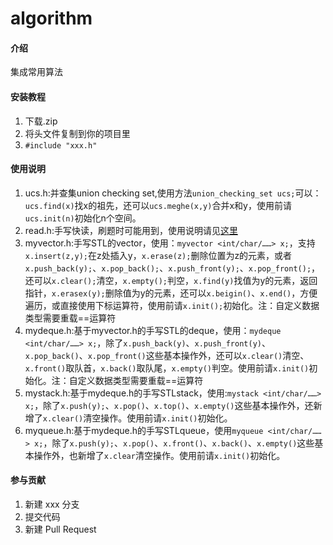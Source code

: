 # algorithm

#### 介绍
集成常用算法

#### 安装教程

1.  下载.zip
2.  将头文件复制到你的项目里
3.  `#include "xxx.h"`

#### 使用说明

1. ucs.h:并查集union checking set,使用方法`union_checking_set ucs;`可以：`ucs.find(x)`找x的祖先，还可以`ucs.meghe(x,y)`合并x和y，使用前请`ucs.init(n)`初始化n个空间。
2. read.h:手写快读，刷题时可能用到，使用说明请见[这里](https://www.luogu.com.cn/blog/eason66-blog/shou-xie-kuai-du-c)
3. myvector.h:手写STL的vector，使用：`myvector <int/char/……> x;`，支持`x.insert(z,y);`在z处插入y，`x.erase(z);`删除位置为z的元素，或者`x.push_back(y);`、`x.pop_back();`、`x.push_front(y);`、`x.pop_front();`，还可以`x.clear();`清空，`x.empty();`判空，`x.find(y)`找值为y的元素，返回指针，`x.erasex(y);`删除值为y的元素，还可以`x.beigin()`、`x.end()`，方便遍历，或直接使用下标运算符，使用前请`x.init();`初始化。注：自定义数据类型需要重载==运算符
4. mydeque.h:基于myvector.h的手写STL的deque，使用：`mydeque <int/char/……> x;`，除了`x.push_back(y)`、`x.push_front(y)`、`x.pop_back()`、`x.pop_front()`这些基本操作外，还可以`x.clear()`清空、`x.front()`取队首，`x.back()`取队尾，`x.empty()`判空。使用前请`x.init()`初始化。注：自定义数据类型需要重载==运算符
5. mystack.h:基于mydeque.h的手写STLstack，使用:`mystack <int/char/……> x;`，除了`x.push(y);`、`x.pop()`、`x.top()`、`x.empty()`这些基本操作外，还新增了`x.clear()`清空操作。使用前请`x.init()`初始化。
6. myqueue.h:基于mydeque.h的手写STLqueue，使用`myqueue <int/char/……> x;`，除了`x.push(y);`、`x.pop()`、`x.front()`、`x.back()`、`x.empty()`这些基本操作外，也新增了`x.clear`清空操作。使用前请`x.init()`初始化。

#### 参与贡献

1.  新建 xxx 分支
2.  提交代码
3.  新建 Pull Request
